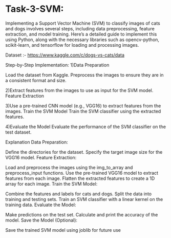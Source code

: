 # Task-3-SVM:
Implementing a Support Vector Machine (SVM) to classify images of cats and dogs involves several steps, including data preprocessing, feature extraction, and model training. Here’s a detailed guide to implement this using Python, along with the necessary libraries such as opencv-python, scikit-learn, and tensorflow for loading and processing images.

Dataset :- https://www.kaggle.com/c/dogs-vs-cats/data

Step-by-Step Implementation:
1)Data Preparation

Load the dataset from Kaggle.
Preprocess the images to ensure they are in a consistent format and size.

2)Extract features from the images to use as input for the SVM model.
Feature Extraction

3)Use a pre-trained CNN model (e.g., VGG16) to extract features from the images.
Train the SVM Model
Train the SVM classifier using the extracted features.

4)Evaluate the Model
Evaluate the performance of the SVM classifier on the test dataset.

Explanation
Data Preparation:

Define the directories for the dataset.
Specify the target image size for the VGG16 model.
Feature Extraction:

Load and preprocess the images using the img_to_array and preprocess_input functions.
Use the pre-trained VGG16 model to extract features from each image.
Flatten the extracted features to create a 1D array for each image.
Train the SVM Model:

Combine the features and labels for cats and dogs.
Split the data into training and testing sets.
Train an SVM classifier with a linear kernel on the training data.
Evaluate the Model:

Make predictions on the test set.
Calculate and print the accuracy of the model.
Save the Model (Optional):

Save the trained SVM model using joblib for future use
